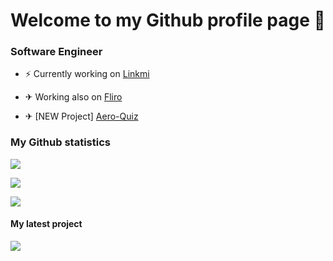 <h1 align="center"> Welcome to my Github profile page 👋 </h1>

### Software Engineer

- ⚡ Currently working on [Linkmi](https://linksmi.com/register)

- ✈ Working also on [Fliro](https://flyfliro.com/register)

- ✈ [NEW Project] [Aero-Quiz](https://aero-quiz.com/register)

<!--
**selligtom/selligtom** is a ✨ _special_ ✨ repository because its `README.md` (this file) appears on your GitHub profile.

Here are some ideas to get you started:

- 🔭 I’m currently working on ...
- 🌱 I’m currently learning ...
- 👯 I’m looking to collaborate on ...
- 🤔 I’m looking for help with ...
- 💬 Ask me about ...
- 📫 How to reach me: ...
- 😄 Pronouns: ...
- ⚡ Fun fact: ...
-->

### My Github statistics
<img src="https://visitor-badge.glitch.me/badge?page_id=selligtom.visitor-badge"></img>

<img src="https://github-readme-stats.vercel.app/api?username=selligtom&show_icons=true"></img>

<img src="https://github-readme-stats.vercel.app/api/top-langs/?username=selligtom"></img>



#### My latest project
<img src="https://github-readme-stats.vercel.app/api/pin/?username=selligtom&repo=PhoneChecker"></img>



